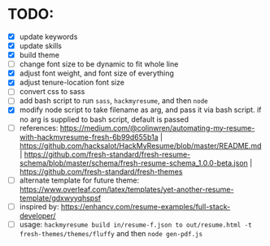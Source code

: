 # TODO:
- [x] update keywords
- [x] update skills
- [x] build theme
- [ ] change font size to be dynamic to fit whole line
- [x] adjust font weight, and font size of everything
- [x] adjust tenure-location font size
- [ ] convert css to sass
- [ ] add bash script to run `sass`, `hackmyresume`, and then `node`
- [x] modify node script to take filename as arg, and pass it via bash script. if no arg is supplied to bash script, default is passed
- [ ] references: https://medium.com/@colinwren/automating-my-resume-with-hackmyresume-fresh-6b99d655b1a | https://github.com/hacksalot/HackMyResume/blob/master/README.md | https://github.com/fresh-standard/fresh-resume-schema/blob/master/schema/fresh-resume-schema_1.0.0-beta.json | https://github.com/fresh-standard/fresh-themes
- [ ] alternate template for future theme: https://www.overleaf.com/latex/templates/yet-another-resume-template/gdxwyyqhspsf
- [ ] inspired by: https://enhancv.com/resume-examples/full-stack-developer/
- [ ] usage: `hackmyresume build in/resume-f.json to out/resume.html -t fresh-themes/themes/fluffy` and then `node gen-pdf.js`